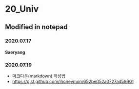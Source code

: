 # 20_Univ
## Modified in notepad
### 2020.07.17
#### Saeryang
### 2020.07.19
* 마크다운(markdown) 작성법
* https://gist.github.com/ihoneymon/652be052a0727ad59601
